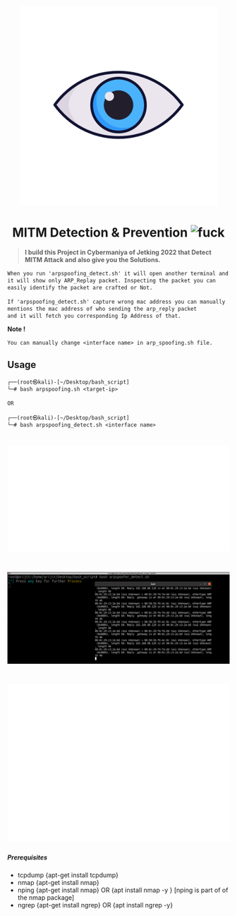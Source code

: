 <h1 align="center">
  <img src="img/eye.png" alt="eye logo" width="450px"></a>
  <br>

</h1>

<h1 align="center">
   MITM Detection & Prevention <img src="https://encrypted-tbn0.gstatic.com/images?q=tbn:ANd9GcQeVOteejinhgpZJ_jPME-JwXaH84aHkVLUgVf2mzPgjYn0znu8lQuRpnBVGmt01lmhXLU&usqp=CAU" alt="fuck" width="25px"></a>
  <br>

</h1>

>**I build this Project in Cybermaniya of Jetking 2022 that Detect MITM Attack and also give you the Solutions.**



````
When you run 'arpspoofing_detect.sh' it will open another terminal and it will show only ARP_Replay packet. Inspecting the packet you can easily identify the packet are crafted or Not. 

If 'arpspoofing_detect.sh' capture wrong mac address you can manually mentions the mac address of who sending the arp_reply packet 
and it will fetch you corresponding Ip Address of that.

````
<b> Note ! </b> 
````
You can manually change <interface name> in arp_spoofing.sh file.
````



## Usage
```
┌──(root㉿kali)-[~/Desktop/bash_script]
└─# bash arpspoofing.sh <target-ip>

OR

┌──(root㉿kali)-[~/Desktop/bash_script]
└─# bash arpspoofing_detect.sh <interface name>
```

<h1 align="left">
  <img src="img/carbon_arpspoofing.svg" alt="OutPut" width="600px"></a>
  <br>
</h1>

<h1 align="left">
  <img src="img/arpspoofer_detect.png" alt="OutPut" width="600px"></a>
  <br>
</h1>

<h1 align="left">
  <img src="img/carbon_arpspoofer_detect.svg" alt="OutPut" width="600px"></a>
  <br>
</h1>


##### Prerequisites
- tcpdump {apt-get install tcpdump}
- nmap {apt-get install nmap}
- nping {apt-get install nmap} OR {apt install nmap -y } [nping is part of of the nmap package]
- ngrep {apt-get install ngrep} OR {apt install ngrep -y}

